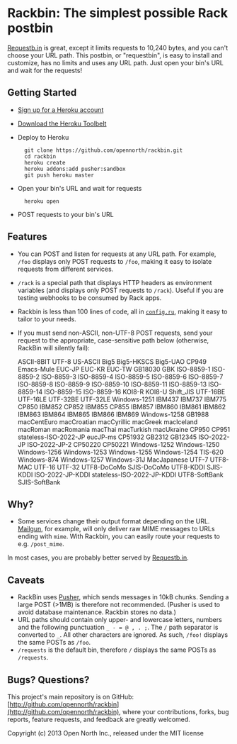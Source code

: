 # Rackbin: The simplest possible Rack postbin

[Requestb.in](http://requestb.in/) is great, except it limits requests to 10,240 bytes, and you can't choose your URL path. This postbin, or "requestbin", is easy to install and customize, has no limits and uses any URL path. Just open your bin's URL and wait for the requests!

## Getting Started

* [Sign up for a Heroku account](https://id.heroku.com/signup)
* [Download the Heroku Toolbelt](https://toolbelt.heroku.com/)
* Deploy to Heroku

        git clone https://github.com/opennorth/rackbin.git
        cd rackbin
        heroku create
        heroku addons:add pusher:sandbox
        git push heroku master

* Open your bin's URL and wait for requests

        heroku open

* POST requests to your bin's URL

## Features

* You can POST and listen for requests at any URL path. For example, `/foo` displays only POST requests to `/foo`, making it easy to isolate requests from different services.
* `/rack` is a special path that displays HTTP headers as environment variables (and displays only POST requests to `/rack`). Useful if you are testing webhooks to be consumed by Rack apps.
* Rackbin is less than 100 lines of code, all in [`config.ru`](https://github.com/opennorth/rackbin/blob/master/config.ru), making it easy to tailor to your needs.
* If you must send non-ASCII, non-UTF-8 POST requests, send your request to the appropriate, case-sensitive path below (otherwise, RackBin will silently fail):

    ASCII-8BIT
    UTF-8
    US-ASCII
    Big5
    Big5-HKSCS
    Big5-UAO
    CP949
    Emacs-Mule
    EUC-JP
    EUC-KR
    EUC-TW
    GB18030
    GBK
    ISO-8859-1
    ISO-8859-2
    ISO-8859-3
    ISO-8859-4
    ISO-8859-5
    ISO-8859-6
    ISO-8859-7
    ISO-8859-8
    ISO-8859-9
    ISO-8859-10
    ISO-8859-11
    ISO-8859-13
    ISO-8859-14
    ISO-8859-15
    ISO-8859-16
    KOI8-R
    KOI8-U
    Shift_JIS
    UTF-16BE
    UTF-16LE
    UTF-32BE
    UTF-32LE
    Windows-1251
    IBM437
    IBM737
    IBM775
    CP850
    IBM852
    CP852
    IBM855
    CP855
    IBM857
    IBM860
    IBM861
    IBM862
    IBM863
    IBM864
    IBM865
    IBM866
    IBM869
    Windows-1258
    GB1988
    macCentEuro
    macCroatian
    macCyrillic
    macGreek
    macIceland
    macRoman
    macRomania
    macThai
    macTurkish
    macUkraine
    CP950
    CP951
    stateless-ISO-2022-JP
    eucJP-ms
    CP51932
    GB2312
    GB12345
    ISO-2022-JP
    ISO-2022-JP-2
    CP50220
    CP50221
    Windows-1252
    Windows-1250
    Windows-1256
    Windows-1253
    Windows-1255
    Windows-1254
    TIS-620
    Windows-874
    Windows-1257
    Windows-31J
    MacJapanese
    UTF-7
    UTF8-MAC
    UTF-16
    UTF-32
    UTF8-DoCoMo
    SJIS-DoCoMo
    UTF8-KDDI
    SJIS-KDDI
    ISO-2022-JP-KDDI
    stateless-ISO-2022-JP-KDDI
    UTF8-SoftBank
    SJIS-SoftBank

## Why?

* Some services change their output format depending on the URL. [Mailgun](http://documentation.mailgun.com/user_manual.html#mime-messages-parameters), for example, will only deliver raw MIME messages to URLs ending with `mime`. With Rackbin, you can easily route your requests to e.g. `/post_mime`.

In most cases, you are probably better served by [Requestb.in](http://requestb.in/).

## Caveats

* RackBin uses [Pusher](http://pusher.com/), which sends messages in 10kB chunks. Sending a large POST (>1MB) is therefore not recommended. (Pusher is used to avoid database maintenance. Rackbin stores no data.)
* URL paths should contain only upper- and lowercase letters, numbers and the following punctuation `_ - = @ , . ;`. The `/` path separator is converted to `_`. All other characters are ignored. As such, `/foo!` displays the same POSTs as `/foo`.
* `/requests` is the default bin, therefore `/` displays the same POSTs as `/requests`.

## Bugs? Questions?

This project's main repository is on GitHub: [http://github.com/opennorth/rackbin](http://github.com/opennorth/rackbin), where your contributions, forks, bug reports, feature requests, and feedback are greatly welcomed.

Copyright (c) 2013 Open North Inc., released under the MIT license
